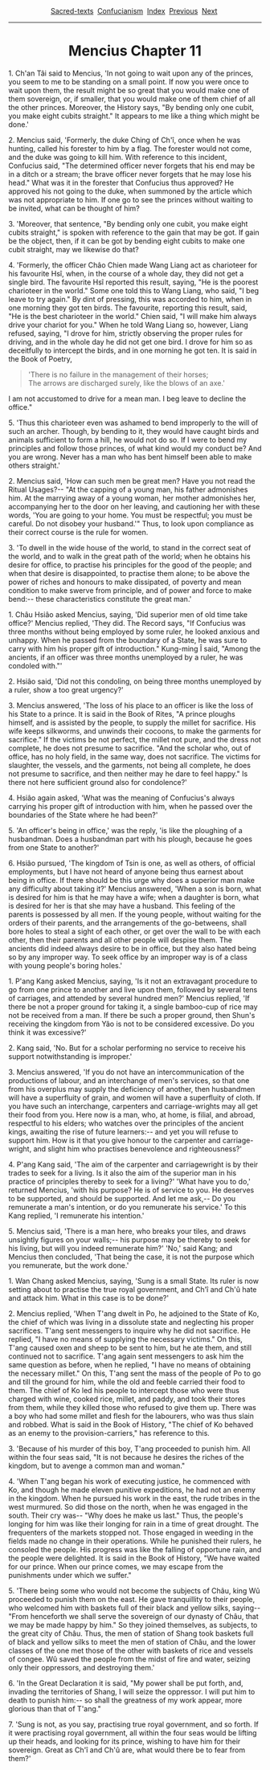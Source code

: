 <body>
 <center>
 <a href="../../index.htm">Sacred-texts</a> 
 <a href="../index.htm">Confucianism</a> 
 <a href="index.htm">Index</a> 
 <a href="menc10.htm">Previous</a> 
 <a href="menc12.htm">Next</a> 
 </center>
 <hr>
 <center><h1>Mencius Chapter 11</h1></center>
 
 
 <p>1. Ch'an Tâi said to Mencius, 'In not going to wait upon any of
 the princes, you seem to me to be standing on a small point. If now you
 were once to wait upon them, the result might be so great that you would
 make one of them sovereign, or, if smaller, that you would make one of them
 chief of all the other princes. Moreover, the History says, "By bending
 only one cubit, you make eight cubits straight." It appears to me like a
 thing which might be done.'</p>
 
 <p>2. Mencius said, 'Formerly, the duke Ching of Ch'î, once when he
 was hunting, called his forester to him by a flag. The forester would not
 come, and the duke was going to kill him. With reference to this incident,
 Confucius said, "The determined officer never forgets that his end may be
 in a ditch or a stream; the brave officer never forgets that he may lose
 his head." What was it in the forester that Confucius thus approved? He
 approved his not going to the duke, when summoned by the article which was
 not appropriate to him. If one go to see the princes without waiting to be
 invited, what can be thought of him?</p>
 
 <p>3. 'Moreover, that sentence, "By bending only one cubit, you make
 eight cubits straight," is spoken with reference to the gain that may be
 got. If gain be the object, then, if it can be got by bending eight cubits
 to make one cubit straight, may we likewise do that?</p>
 
 <p>4. 'Formerly, the officer Châo Chien made Wang Liang act as
 charioteer for his favourite Hsî, when, in the course of a whole day,
 they did not get a single bird. The favourite Hsî reported this
 result, saying, "He is the poorest charioteer in the world." Some one told
 this to Wang Liang, who said, "I beg leave to try again." By dint of
 pressing, this was accorded to him, when in one morning they got ten birds.
 The favourite, reporting this result, said, "He is the best charioteer in
 the world." Chien said, "I will make him always drive your chariot for
 you." When he told Wang Liang so, however, Liang refused, saying, "I drove
 for him, strictly observing the proper rules for driving, and in the whole
 day he did not get one bird. I drove for him so as deceitfully to intercept
 the birds, and in one morning he got ten. It is said in the Book of
 Poetry,</p>
 
 <blockquote>
 'There is no failure in the management of their horses;<br>
 The arrows are discharged surely, like the blows of an axe.'
 </blockquote>
 
 <p class="noindent">I am not accustomed to drive for a mean man. I beg
 leave to decline the office."</p>
 
 <p>5. 'Thus this charioteer even was ashamed to bend improperly to the will
 of such an archer. Though, by bending to it, they would have caught birds
 and animals sufficient to form a hill, he would not do so. If I were to
 bend my principles and follow those princes, of what kind would my conduct
 be? And you are wrong. Never has a man who has bent himself been able to
 make others straight.'</p>
 
 
 
 <p>2. Mencius said, 'How can such men be great men? Have you not read the
 Ritual Usages?-- "At the capping of a young man, his father admonishes him.
 At the marrying away of a young woman, her mother admonishes her,
 accompanying her to the door on her leaving, and cautioning her with these
 words, 'You are going to your home. You must be respectful; you must be
 careful. Do not disobey your husband.'" Thus, to look upon compliance as
 their correct course is the rule for women.</p>
 
 <p>3. 'To dwell in the wide house of the world, to stand in the correct
 seat of the world, and to walk in the great path of the world; when he
 obtains his desire for office, to practise his principles for the good of
 the people; and when that desire is disappointed, to practise them alone;
 to be above the power of riches and honours to make dissipated, of poverty
 and mean condition to make swerve from principle, and of power and force to
 make bend:-- these characteristics constitute the great man.'</p>
 
 
 
 <p>1. Châu Hsiâo asked Mencius, saying, 'Did superior men of
 old time take office?' Mencius replied, 'They did. The Record says, "If
 Confucius was three months without being employed by some ruler, he looked
 anxious and unhappy. When he passed from the boundary of a State, he was
 sure to carry with him his proper gift of introduction." Kung-ming Î
 said, "Among the ancients, if an officer was three months unemployed by a
 ruler, he was condoled with."'</p>
 
 <p>2. Hsiâo said, 'Did not this condoling, on being three months
 unemployed by a ruler, show a too great urgency?'</p>
 
 <p>3. Mencius answered, 'The loss of his place to an officer is like the
 loss of his State to a prince. It is said in the Book of Rites, "A prince
 ploughs himself, and is assisted by the people, to supply the millet for
 sacrifice. His wife keeps silkworms, and unwinds their cocoons, to make the
 garments for sacrifice." If the victims be not perfect, the millet not
 pure, and the dress not complete, he does not presume to sacrifice. "And
 the scholar who, out of office, has no holy field, in the same way, does
 not sacrifice. The victims for slaughter, the vessels, and the garments,
 not being all complete, he does not presume to sacrifice, and then neither
 may he dare to feel happy." Is there not here sufficient ground also for
 condolence?'</p>
 
 <p>4. Hsiâo again asked, 'What was the meaning of Confucius's always
 carrying his proper gift of introduction with him, when he passed over the
 boundaries of the State where he had been?'</p>
 
 <p>5. 'An officer's being in office,' was the reply, 'is like the ploughing
 of a husbandman. Does a husbandman part with his plough, because he goes
 from one State to another?'</p>
 
 <p>6. Hsiâo pursued, 'The kingdom of Tsin is one, as well as others,
 of official employments, but I have not heard of anyone being thus earnest
 about being in office. If there should be this urge why does a superior man
 make any difficulty about taking it?' Mencius answered, 'When a son is
 born, what is desired for him is that he may have a wife; when a daughter
 is born, what is desired for her is that she may have a husband. This
 feeling of the parents is possessed by all men. If the young people,
 without waiting for the orders of their parents, and the arrangements of
 the go-betweens, shall bore holes to steal a sight of each other, or get
 over the wall to be with each other, then their parents and all other
 people will despise them. The ancients did indeed always desire to be in
 office, but they also hated being so by any improper way. To seek office by
 an improper way is of a class with young people's boring holes.'</p>
 
 
 
 <p>1. P'ang Kang asked Mencius, saying, 'Is it not an extravagant procedure
 to go from one prince to another and live upon them, followed by several
 tens of carriages, and attended by several hundred men?' Mencius replied,
 'If there be not a proper ground for taking it, a single bamboo-cup of rice
 may not be received from a man. If there be such a proper ground, then
 Shun's receiving the kingdom from Yâo is not to be considered
 excessive. Do you think it was excessive?'</p>
 
 <p>2. Kang said, 'No. But for a scholar performing no service to receive
 his support notwithstanding is improper.'</p>
 
 <p>3. Mencius answered, 'If you do not have an intercommunication of the
 productions of labour, and an interchange of men's services, so that one
 from his overplus may supply the deficiency of another, then husbandmen
 will have a superfluity of grain, and women will have a superfluity of
 cloth. If you have such an interchange, carpenters and carriage-wrights may
 all get their food from you. Here now is a man, who, at home, is filial,
 and abroad, respectful to his elders; who watches over the principles of
 the ancient kings, awaiting the rise of future learners:-- and yet you will
 refuse to support him. How is it that you give honour to the carpenter and
 carriage-wright, and slight him who practises benevolence and
 righteousness?'</p>
 
 <p>4. P'ang Kang said, 'The aim of the carpenter and carriagewright is by
 their trades to seek for a living. Is it also the aim of the superior man
 in his practice of principles thereby to seek for a living?' 'What have you
 to do,' returned Mencius, 'with his purpose? He is of service to you. He
 deserves to be supported, and should be supported. And let me ask,-- Do you
 remunerate a man's intention, or do you remunerate his service.' To this
 Kang replied, 'I remunerate his intention.'</p>
 
 <p>5. Mencius said, 'There is a man here, who breaks your tiles, and draws
 unsightly figures on your walls;-- his purpose may be thereby to seek for
 his living, but will you indeed remunerate him?' 'No,' said Kang; and
 Mencius then concluded, 'That being the case, it is not the purpose which
 you remunerate, but the work done.'</p>
 
 
 
 <p>1. Wan Chang asked Mencius, saying, 'Sung is a small State. Its ruler is
 now setting about to practise the true royal government, and Ch'î and
 Ch'û hate and attack him. What in this case is to be done?'</p>
 
 <p>2. Mencius replied, 'When T'ang dwelt in Po, he adjoined to the State of
 Ko, the chief of which was living in a dissolute state and neglecting his
 proper sacrifices. T'ang sent messengers to inquire why he did not
 sacrifice. He replied, "I have no means of supplying the necessary
 victims." On this, T'ang caused oxen and sheep to be sent to him, but he
 ate them, and still continued not to sacrifice. T'ang again sent messengers
 to ask him the same question as before, when he replied, "I have no means
 of obtaining the necessary millet."  On this, T'ang sent the mass of the
 people of Po to go and till the ground for him, while the old and feeble
 carried their food to them. The chief of Ko led his people to intercept
 those who were thus charged with wine, cooked rice, millet, and paddy, and
 took their stores from them, while they killed those who refused to give
 them up. There was a boy who had some millet and flesh for the labourers,
 who was thus slain and robbed. What is said in the Book of History, "The
 chief of Ko behaved as an enemy to the provision-carriers," has reference
 to this.</p>
 
 <p>3. 'Because of his murder of this boy, T'ang proceeded to punish him.
 All within the four seas said, "It is not because he desires the riches of
 the kingdom, but to avenge a common man and woman."</p>
 
 <p>4. 'When T'ang began his work of executing justice, he commenced with Ko,
 and though he made eleven punitive expeditions, he had not an enemy in the
 kingdom. When he pursued his work in the east, the rude tribes in the west
 murmured. So did those on the north, when he was engaged in the south.
 Their cry was-- "Why does he make us last." Thus, the people's longing for
 him was like their longing for rain in a time of great drought. The
 frequenters of the markets stopped not. Those engaged in weeding in
 the fields made no change in their operations. While he punished their
 rulers, he consoled the people. His progress was like the falling of
 opportune rain, and the people were delighted. It is said in the Book of
 History, "We have waited for our prince. When our prince comes, we may
 escape from the punishments under which we suffer."</p>
 
 <p>5. 'There being some who would not become the subjects of Châu,
 king Wû proceeded to punish them on the east. He gave tranquillity to
 their people, who welcomed him with baskets full of their black and yellow
 silks, saying-- "From henceforth we shall serve the sovereign of our
 dynasty of Châu, that we may be made happy by him." So they joined
 themselves, as subjects, to the great city of Châu. Thus, the men of
 station of Shang took baskets full of black and yellow silks to meet the
 men of station of Châu, and the lower classes of the one met those of
 the other with baskets of rice and vessels of congee. Wû saved the
 people from the midst of fire and water, seizing only their oppressors, and
 destroying them.'</p>
 
 <p>6. 'In the Great Declaration it is said, "My power shall be put forth,
 and, invading the territories of Shang, I will seize the oppressor. I will
 put him to death to punish him:-- so shall the greatness of my work appear,
 more glorious than that of T'ang."</p>
 
 <p>7. 'Sung is not, as you say, practising true royal government, and so
 forth. If it were practising royal government, all within the four seas
 would be lifting up their heads, and looking for its prince, wishing to
 have him for their sovereign. Great as Ch'î and Ch'û are, what
 would there be to fear from them?'</p>
 
 </body>